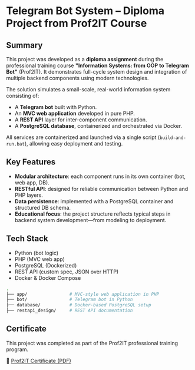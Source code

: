 # Telegram Bot System – Diploma Project from Prof2IT Course

## Summary

This project was developed as a **diploma assignment** during the professional training course **"Information Systems: from OOP to Telegram Bot"** (Prof2IT). It demonstrates full-cycle system design and integration of multiple backend components using modern technologies.

The solution simulates a small-scale, real-world information system consisting of:
- A **Telegram bot** built with Python.
- An **MVC web application** developed in pure PHP.
- A **REST API** layer for inter-component communication.
- A **PostgreSQL database**, containerized and orchestrated via Docker.

All services are containerized and launched via a single script (`build-and-run.bat`), allowing easy deployment and testing.

## Key Features

- **Modular architecture**: each component runs in its own container (bot, web app, DB).
- **RESTful API**: designed for reliable communication between Python and PHP layers.
- **Data persistence**: implemented with a PostgreSQL container and structured DB schema.
- **Educational focus**: the project structure reflects typical steps in backend system development—from modeling to deployment.

## Tech Stack

- Python (bot logic)
- PHP (MVC web app)
- PostgreSQL (Dockerized)
- REST API (custom spec, JSON over HTTP)
- Docker & Docker Compose

```bash
.
├── app/                # MVC-style web application in PHP
├── bot/                # Telegram bot in Python
├── database/           # Docker-based PostgreSQL setup
├── restapi_design/     # REST API documentation
```

## Certificate

This project was completed as part of the Prof2IT professional training program.

📄 [Prof2IT Certificate (PDF)](cert/ProfIT_Lysenko_Anton_2024.pdf)
